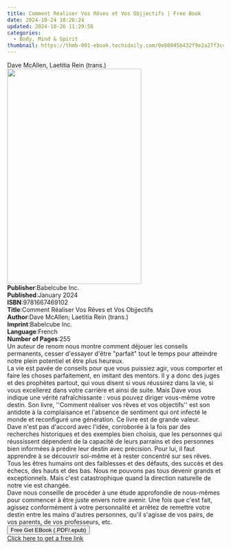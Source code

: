 ```yaml
---
title: Comment Réaliser Vos Rêves et Vos Objjectifs | Free Book
date: 2024-10-24 18:26:24
updated: 2024-10-26 11:29:56
categories:
  - Body, Mind & Spirit
thumbnail: https://thmb-001-ebook.techidaily.com/0e80045b432f9e2a27f3cd23947204629e47eb8945fcef673183781c2c103bd8.jpg
---
```

<main id="book-container">
  <div class="flex flex-col">
    <div class="book-brief flex-1 py-6 px-4 sm:p-6 md:py-10 md:px-8">
      <!-- brief-->
      <div class="book-brief-main">Dave McAllen, Laetitia Rein (trans.)</div>
    </div>
    <div
      class="book-meta-info flex-1 grid gap-4 col-start-1 col-end-3 row-start-1 sm:mb-6 sm:grid-cols-4 lg:gap-6 lg:col-start-2 lg:row-end-6 lg:row-span-6 lg:mb-0"
    >
      <div
        class="book-meta-info-left place-content-center mt-4 p-4 text-sm leading-6 col-start-2 col-span-2 dark:text-slate-400"
      >
        <img
          class="w-full h-500 object-cover rounded-lg sm:h-255 sm:col-span-2 lg:col-span-full"
          src="https://img-001-ebook.techidaily.com/663c70fd3b7851d02b067eaf77c4bf32c33b4af9284389dbc53a7b0f5dbce28c.jpg"
          alt=""
          width="312"
          height="500"
        />
      </div>
      <div
        class="book-meta-info-right mt-2 col-start-1 row-start-2 col-span-3 self-center"
      >
        <!-- meta data  -->
        <div class="flex flex-col px-4 md:px-8">
          <div class="flex-1">
            <strong>Publisher</strong>:<span class="px-2">Babelcube Inc.</span>
          </div>
          <div class="flex-1">
            <strong>Published</strong>:<span class="px-2">January 2024</span>
          </div>
          <div class="flex-1">
            <strong>ISBN</strong>:<span class="px-2">9781667469102</span>
          </div>
          <div class="flex-1">
            <strong>Title</strong>:<span class="px-2"
              >Comment Réaliser Vos Rêves et Vos Objjectifs</span
            >
          </div>
          <div class="flex-1">
            <strong>Author</strong>:<span class="px-2"
              >Dave McAllen; Laetitia Rein (trans.)</span
            >
          </div>
          <div class="flex-1">
            <strong>Imprint</strong>:<span class="px-2">Babelcube Inc.</span>
          </div>
          <div class="flex-1">
            <strong>Language</strong>:<span class="px-2">French</span>
          </div>
          <div class="flex-1">
            <strong>Number of Pages</strong>:<span class="px-2">255</span>
          </div>
        </div>
      </div>
    </div>
    <div class="book-description flex-1 py-6 px-4 sm:p-6 md:py-10 md:px-8">
      <div class="book-description-main">
        <div accordion-content="" id="description">
          Un auteur de renom nous montre comment déjouer les conseils
          permanents, cesser d'essayer d'être "parfait" tout le temps pour
          atteindre notre plein potentiel et être plus heureux.<br />La vie est
          pavée de conseils pour que vous puissiez agir, vous&nbsp;comporter et
          faire les choses parfaitement, en imitant des&nbsp;mentors. Il y a
          donc des juges et des prophètes partout, qui vous disent si vous
          réussirez dans la vie, si vous excellerez dans votre carrière et ainsi
          de suite. Mais Dave vous indique&nbsp;une vérité
          rafraîchissante&nbsp;: vous pouvez diriger vous-même votre destin. Son
          livre, ''Comment réaliser vos rêves et vos objectifs'' est son
          antidote à la&nbsp;complaisance et l'absence de sentiment qui
          ont&nbsp;infecté le monde et reconfiguré une génération. Ce livre est
          de&nbsp;grande valeur.<br />Dave n'est pas d'accord avec l'idée,
          corroborée à la fois par des recherches historiques et des exemples
          bien choisis, que les personnes qui réussissent dépendent&nbsp;de la
          capacité de leurs parrains et des personnes bien informées à prédire
          leur destin avec précision. Pour lui, il faut apprendre à se découvrir
          soi-même et à rester concentré sur ses rêves. Tous les êtres humains
          ont des faiblesses et des défauts, des succès et des échecs, des hauts
          et des bas. Nous ne pouvons pas tous devenir grands et exceptionnels.
          Mais c'est catastrophique quand&nbsp;la direction naturelle de notre
          vie est changée.<br />Dave nous conseille de procéder à une étude
          approfondie de nous-mêmes pour commencer à être juste envers notre
          avenir. Une fois que c'est fait, agissez conformément à
          votre&nbsp;personnalité et arrêtez de remettre votre destin entre les
          mains d'autres personnes,&nbsp;qu'il s'agisse de vos pairs, de vos
          parents, de vos professeurs, etc.<br />
        </div>
        <div class="accordion-fader"></div>
      </div>
    </div>
    <div class="book-excerpts flex-1 py-6 px-4 sm:p-6 md:py-10 md:px-8"></div>
    <div
      class="book-about-author flex-1 py-6 px-4 sm:p-6 md:py-10 md:px-8"
    ></div>
    <div class="book-free-get flex-1 py-6 px-4 sm:p-6 md:py-10 md:px-8">
      <button
        id="btn-free-get"
        class="bg-blue-500 hover:bg-blue-700 text-white font-bold py-2 px-4 rounded"
      >
        Free Get EBook (.PDF/.epub)
      </button>
      <div id="countdown-display" class="px-2 text-lg mt-2"></div>
      <a
        id="free-link"
        class="hidden bg-blue-500 hover:bg-blue-700 text-white font-bold py-2 px-4 rounded"
        href="https://www.ebooks.com/en-us/book/211341612/comment-r-aliser-vos-r-ves-et-vos-objjectifs/dave-mcallen/"
        target="_blank"
        >Click here to get a free link</a
      >
    </div>
    <script>
      let countdownTime = 0;
      let countdownInterval = null;
      document
        .getElementById('btn-free-get')
        .addEventListener('click', startCountdown);
      function startCountdown() {
        countdownTime = new Date().getTime() + 60000 * 3;
        countdownInterval = setInterval(updateCountdown, 1000);
        document.getElementById('btn-free-get').disabled = true;
        document
          .getElementById('btn-free-get')
          .classList.add('bg-gray-500', 'cursor-not-allowed');
      }
      function updateCountdown() {
        let currentTime = new Date().getTime();
        let timeLeft = countdownTime - currentTime;
        let secondsLeft = Math.floor(timeLeft / 1000);
        document.getElementById('countdown-display').innerHTML =
          `Remaining time: ${secondsLeft} seconds.`;
        if (secondsLeft <= 0) {
          clearInterval(countdownInterval);
          document.getElementById('btn-free-get').classList.add('hidden');
          document.getElementById('free-link').classList.remove('hidden');
          document.getElementById('countdown-display').innerHTML = '';
        }
      }
    </script>
  </div>
</main>
